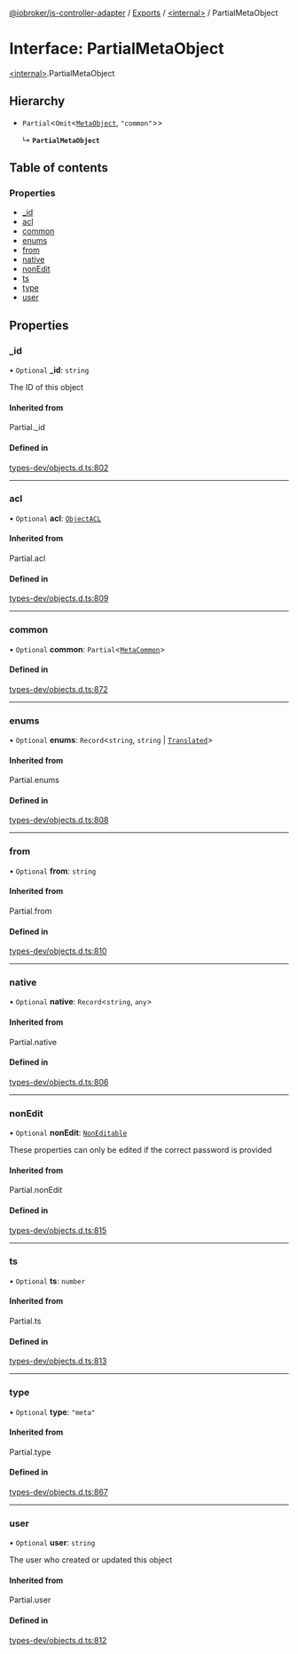 [@iobroker/js-controller-adapter](../README.md) / [Exports](../modules.md) / [\<internal\>](../modules/internal_.md) / PartialMetaObject

# Interface: PartialMetaObject

[\<internal\>](../modules/internal_.md).PartialMetaObject

## Hierarchy

- `Partial`\<`Omit`\<[`MetaObject`](internal_.MetaObject.md), ``"common"``\>\>

  ↳ **`PartialMetaObject`**

## Table of contents

### Properties

- [\_id](internal_.PartialMetaObject.md#_id)
- [acl](internal_.PartialMetaObject.md#acl)
- [common](internal_.PartialMetaObject.md#common)
- [enums](internal_.PartialMetaObject.md#enums)
- [from](internal_.PartialMetaObject.md#from)
- [native](internal_.PartialMetaObject.md#native)
- [nonEdit](internal_.PartialMetaObject.md#nonedit)
- [ts](internal_.PartialMetaObject.md#ts)
- [type](internal_.PartialMetaObject.md#type)
- [user](internal_.PartialMetaObject.md#user)

## Properties

### \_id

• `Optional` **\_id**: `string`

The ID of this object

#### Inherited from

Partial.\_id

#### Defined in

[types-dev/objects.d.ts:802](https://github.com/ioBroker/ioBroker.js-controller/blob/e03492751/packages/types-dev/objects.d.ts#L802)

___

### acl

• `Optional` **acl**: [`ObjectACL`](internal_.ObjectACL.md)

#### Inherited from

Partial.acl

#### Defined in

[types-dev/objects.d.ts:809](https://github.com/ioBroker/ioBroker.js-controller/blob/e03492751/packages/types-dev/objects.d.ts#L809)

___

### common

• `Optional` **common**: `Partial`\<[`MetaCommon`](internal_.MetaCommon.md)\>

#### Defined in

[types-dev/objects.d.ts:872](https://github.com/ioBroker/ioBroker.js-controller/blob/e03492751/packages/types-dev/objects.d.ts#L872)

___

### enums

• `Optional` **enums**: `Record`\<`string`, `string` \| [`Translated`](../modules/internal_.md#translated)\>

#### Inherited from

Partial.enums

#### Defined in

[types-dev/objects.d.ts:808](https://github.com/ioBroker/ioBroker.js-controller/blob/e03492751/packages/types-dev/objects.d.ts#L808)

___

### from

• `Optional` **from**: `string`

#### Inherited from

Partial.from

#### Defined in

[types-dev/objects.d.ts:810](https://github.com/ioBroker/ioBroker.js-controller/blob/e03492751/packages/types-dev/objects.d.ts#L810)

___

### native

• `Optional` **native**: `Record`\<`string`, `any`\>

#### Inherited from

Partial.native

#### Defined in

[types-dev/objects.d.ts:806](https://github.com/ioBroker/ioBroker.js-controller/blob/e03492751/packages/types-dev/objects.d.ts#L806)

___

### nonEdit

• `Optional` **nonEdit**: [`NonEditable`](internal_.NonEditable.md)

These properties can only be edited if the correct password is provided

#### Inherited from

Partial.nonEdit

#### Defined in

[types-dev/objects.d.ts:815](https://github.com/ioBroker/ioBroker.js-controller/blob/e03492751/packages/types-dev/objects.d.ts#L815)

___

### ts

• `Optional` **ts**: `number`

#### Inherited from

Partial.ts

#### Defined in

[types-dev/objects.d.ts:813](https://github.com/ioBroker/ioBroker.js-controller/blob/e03492751/packages/types-dev/objects.d.ts#L813)

___

### type

• `Optional` **type**: ``"meta"``

#### Inherited from

Partial.type

#### Defined in

[types-dev/objects.d.ts:867](https://github.com/ioBroker/ioBroker.js-controller/blob/e03492751/packages/types-dev/objects.d.ts#L867)

___

### user

• `Optional` **user**: `string`

The user who created or updated this object

#### Inherited from

Partial.user

#### Defined in

[types-dev/objects.d.ts:812](https://github.com/ioBroker/ioBroker.js-controller/blob/e03492751/packages/types-dev/objects.d.ts#L812)
